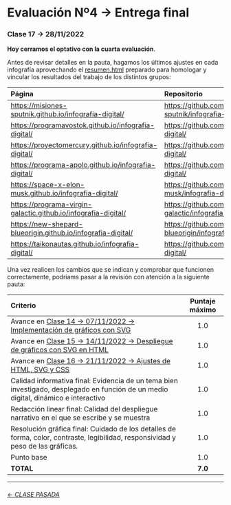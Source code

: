 # Evaluación Nº4 → Entrega final

###  Clase 17 → 28/11/2022

**Hoy cerramos el optativo con la cuarta evaluación**.

Antes de revisar detalles en la pauta, hagamos los últimos ajustes en cada infografía aprovechando el [resumen.html](https://profesorfaco.github.io/dno075-2023-1/clase-17/resumen.html) preparado para homologar y vincular los resultados del trabajo de los distintos grupos:

| Página | Repositorio |
|:-------------|:------------|
| https://misiones-sputnik.github.io/infografia-digital/ | https://github.com/misiones-sputnik/infografia-digital/ | 
| https://programavostok.github.io/infografia-digital/ | https://github.com/programavostok/infografia-digital/ |
| https://proyectomercury.github.io/infografia-digital/ | https://github.com/proyectomercury/infografia-digital/ |
| https://programa-apolo.github.io/infografia-digital/ | https://github.com/programa-apolo/infografia-digital/ |
| https://space-x-elon-musk.github.io/infografia-digital/ | https://github.com/space-x-elon-musk/infografia-digital/ | 
| https://programa-virgin-galactic.github.io/infografia-digital/ | https://github.com/programa-virgin-galactic/infografia-digital/ | 
| https://new-shepard-blueorigin.github.io/infografia-digital/ | https://github.com/new-shepard-blueorigin/infografia-digital/ |
| https://taikonautas.github.io/infografia-digital/ | https://github.com/taikonautas/infografia-digital/ |

Una vez realicen los cambios que se indican y comprobar que funcionen correctamente, podríams pasar a la revisión con atención a la siguiente pauta:

| Criterio | Puntaje máximo |
|:---------|:---------------:|
| Avance en [Clase 14 → 07/11/2022 → Implementación de gráficos con SVG](https://github.com/profesorfaco/dno075-2023-1/tree/main/clase-14) | 1.0 |
| Avance en [Clase 15 → 14/11/2022 → Despliegue de gráficos con SVG en HTML](https://github.com/profesorfaco/dno075-2023-1/tree/main/clase-15) | 1.0 |
| Avance en [Clase 16 → 21/11/2022 → Ajustes de HTML, SVG y CSS](https://github.com/profesorfaco/dno075-2023-1/tree/main/clase-16) | 1.0 |
| Calidad informativa final: Evidencia de un tema bien investigado, desplegado en función de un medio digital, dinámico e interactivo | 1.0 |
| Redacción linear final: Calidad del despliegue narrativo en el que se escribe y se muestra | 1.0 |
| Resolución gráfica final: Cuidado de los detalles de forma, color, contraste, legibilidad, responsividad y peso de las gráficas. | 1.0 |
| Punto base | 1.0 |
| **TOTAL** | **7.0** |

- - - - - - - - - - -

###### [← CLASE PASADA](https://github.com/profesorfaco/dno075-2023-1/tree/main/clase-16)

